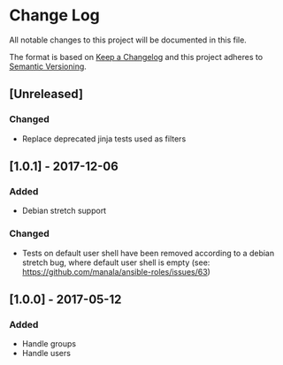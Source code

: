# Change Log
All notable changes to this project will be documented in this file.

The format is based on [Keep a Changelog](http://keepachangelog.com/)
and this project adheres to [Semantic Versioning](http://semver.org/).

## [Unreleased]
### Changed
- Replace deprecated jinja tests used as filters

## [1.0.1] - 2017-12-06
### Added
- Debian stretch support

### Changed
- Tests on default user shell have been removed according to a debian stretch bug,
  where default user shell is empty (see: https://github.com/manala/ansible-roles/issues/63)

## [1.0.0] - 2017-05-12
### Added
- Handle groups
- Handle users
